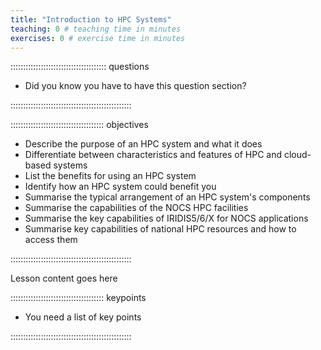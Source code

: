 ```yaml
---
title: "Introduction to HPC Systems"
teaching: 0 # teaching time in minutes
exercises: 0 # exercise time in minutes
---
```


:::::::::::::::::::::::::::::::::::::: questions

- Did you know you have to have this question section?

::::::::::::::::::::::::::::::::::::::::::::::::

::::::::::::::::::::::::::::::::::::: objectives

- Describe the purpose of an HPC system and what it does
- Differentiate between characteristics and features of HPC and cloud-based systems
- List the benefits for using an HPC system
- Identify how an HPC system could benefit you
- Summarise the typical arrangement of an HPC system's components
- Summarise the capabilities of the NOCS HPC facilities
- Summarise the key capabilities of IRIDIS5/6/X for NOCS applications
- Summarise key capabilities of national HPC resources and how to access them

::::::::::::::::::::::::::::::::::::::::::::::::

Lesson content goes here

::::::::::::::::::::::::::::::::::::: keypoints

- You need a list of key points

::::::::::::::::::::::::::::::::::::::::::::::::
